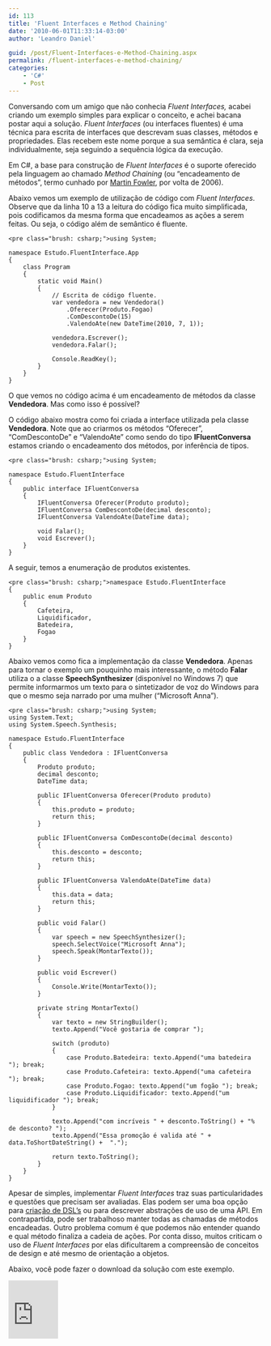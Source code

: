 ```yaml
---
id: 113
title: 'Fluent Interfaces e Method Chaining'
date: '2010-06-01T11:33:14-03:00'
author: 'Leandro Daniel'

guid: /post/Fluent-Interfaces-e-Method-Chaining.aspx
permalink: /fluent-interfaces-e-method-chaining/
categories:
    - 'C#'
    - Post
---
```


Conversando com um amigo que não conhecia *Fluent Interfaces,* acabei criando um exemplo simples para explicar o conceito, e achei bacana postar aqui a solução. *Fluent Interfaces* (ou interfaces fluentes) é uma técnica para escrita de interfaces que descrevam suas classes, métodos e propriedades. Elas recebem este nome porque a sua semântica é clara, seja individualmente, seja seguindo a sequência lógica da execução.

Em C#, a base para construção de *Fluent Interfaces* é o suporte oferecido pela linguagem ao chamado *Method Chaining* (ou “encadeamento de métodos”, termo cunhado por [Martin Fowler](http://martinfowler.com/dslwip/MethodChaining.html), por volta de 2006).

Abaixo vemos um exemplo de utilização de código com *Fluent Interfaces*. Observe que da linha 10 a 13 a leitura do código fica muito simplificada, pois codificamos da mesma forma que encadeamos as ações a serem feitas. Ou seja, o código além de semântico é fluente.

```
<pre class="brush: csharp;">using System;

namespace Estudo.FluentInterface.App
{
    class Program
    {
        static void Main()
        {
            // Escrita de código fluente.
            var vendedora = new Vendedora()
                .Oferecer(Produto.Fogao)
                .ComDescontoDe(15)
                .ValendoAte(new DateTime(2010, 7, 1));

            vendedora.Escrever();
            vendedora.Falar();

            Console.ReadKey();
        }
    }
}
```

   
O que vemos no código acima é um encadeamento de métodos da classe **Vendedora**. Mas como isso é possível?

O código abaixo mostra como foi criada a interface utilizada pela classe **Vendedora**. Note que ao criarmos os métodos “Oferecer”, “ComDescontoDe” e “ValendoAte” como sendo do tipo **IFluentConversa** estamos criando o encadeamento dos métodos, por inferência de tipos.

```
<pre class="brush: csharp;">using System;

namespace Estudo.FluentInterface
{
    public interface IFluentConversa
    {
        IFluentConversa Oferecer(Produto produto);
        IFluentConversa ComDescontoDe(decimal desconto);
        IFluentConversa ValendoAte(DateTime data);

        void Falar();
        void Escrever();
    }
}
```

   
A seguir, temos a enumeração de produtos existentes.

```
<pre class="brush: csharp;">namespace Estudo.FluentInterface
{
    public enum Produto
    {
        Cafeteira,
        Liquidificador,
        Batedeira,
        Fogao
    }
}
```

   
Abaixo vemos como fica a implementação da classe **Vendedora**. Apenas para tornar o exemplo um pouquinho mais interessante, o método **Falar** utiliza o a classe **SpeechSynthesizer** (disponível no Windows 7) que permite informarmos um texto para o sintetizador de voz do Windows para que o mesmo seja narrado por uma mulher (“Microsoft Anna”).

```
<pre class="brush: csharp;">using System;
using System.Text;
using System.Speech.Synthesis;

namespace Estudo.FluentInterface
{
    public class Vendedora : IFluentConversa
    {
        Produto produto;
        decimal desconto;
        DateTime data;

        public IFluentConversa Oferecer(Produto produto)
        {
            this.produto = produto;
            return this;
        }

        public IFluentConversa ComDescontoDe(decimal desconto)
        {
            this.desconto = desconto;
            return this;
        }

        public IFluentConversa ValendoAte(DateTime data)
        {
            this.data = data;
            return this;
        }

        public void Falar()
        {
            var speech = new SpeechSynthesizer();
            speech.SelectVoice("Microsoft Anna");
            speech.Speak(MontarTexto());
        }

        public void Escrever()
        {
            Console.Write(MontarTexto());
        }

        private string MontarTexto()
        {
            var texto = new StringBuilder();
            texto.Append("Você gostaria de comprar ");

            switch (produto)
            {
                case Produto.Batedeira: texto.Append("uma batedeira "); break;
                case Produto.Cafeteira: texto.Append("uma cafeteira "); break;
                case Produto.Fogao: texto.Append("um fogão "); break;
                case Produto.Liquidificador: texto.Append("um liquidificador "); break;
            }

            texto.Append("com incríveis " + desconto.ToString() + "% de desconto? ");
            texto.Append("Essa promoção é valida até " + data.ToShortDateString() +  ".");

            return texto.ToString();
        }
    }
}
```

   
Apesar de simples, implementar *Fluent Interfaces* traz suas particularidades e questões que precisam ser avaliadas. Elas podem ser uma boa opção para [criação de DSL’s](http://msdn.microsoft.com/en-us/magazine/ee291514) ou para descrever abstrações de uso de uma API. Em contrapartida, pode ser trabalhoso manter todas as chamadas de métodos encadeadas. Outro problema comum é que podemos não entender quando e qual método finaliza a cadeia de ações. Por conta disso, muitos criticam o uso de *Fluent Interfaces* por elas dificultarem a compreensão de conceitos de design e até mesmo de orientação a objetos.

Abaixo, você pode fazer o download da solução com este exemplo.

<iframe frameborder="0" marginheight="0" marginwidth="0" scrolling="no" src="http://cid-682bb4abc622d264.skydrive.live.com/embedicon.aspx/.Public/Estudo.FluentInterface.zip" style="padding-bottom: 0px; background-color: #fcfcfc; padding-left: 0px; width: 98px; padding-right: 0px; height: 115px; padding-top: 0px" title="Preview"></iframe>